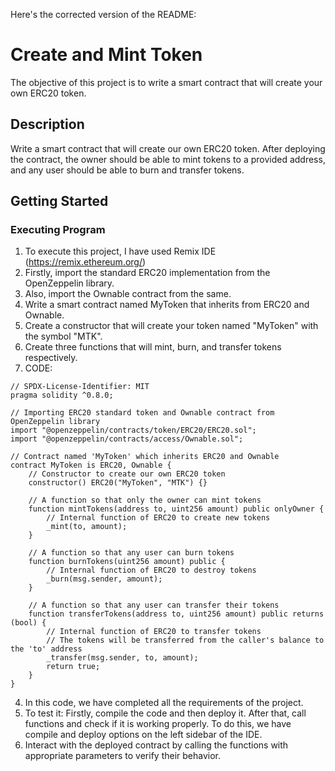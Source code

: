 Here's the corrected version of the README:

# Create and Mint Token

The objective of this project is to write a smart contract that will create your own ERC20 token.

## Description
Write a smart contract that will create our own ERC20 token. After deploying the contract, the owner should be able to mint tokens to a provided address, and any user should be able to burn and transfer tokens.

## Getting Started

### Executing Program
1. To execute this project, I have used Remix IDE (https://remix.ethereum.org/)
2. Firstly, import the standard ERC20 implementation from the OpenZeppelin library.
3. Also, import the Ownable contract from the same.
4. Write a smart contract named MyToken that inherits from ERC20 and Ownable.
5. Create a constructor that will create your token named "MyToken" with the symbol "MTK".
6. Create three functions that will mint, burn, and transfer tokens respectively.
7. CODE: 
```solidity
// SPDX-License-Identifier: MIT
pragma solidity ^0.8.0;

// Importing ERC20 standard token and Ownable contract from OpenZeppelin library
import "@openzeppelin/contracts/token/ERC20/ERC20.sol";
import "@openzeppelin/contracts/access/Ownable.sol";

// Contract named 'MyToken' which inherits ERC20 and Ownable
contract MyToken is ERC20, Ownable {
    // Constructor to create our own ERC20 token
    constructor() ERC20("MyToken", "MTK") {}

    // A function so that only the owner can mint tokens
    function mintTokens(address to, uint256 amount) public onlyOwner {
        // Internal function of ERC20 to create new tokens
        _mint(to, amount);
    }

    // A function so that any user can burn tokens
    function burnTokens(uint256 amount) public {
        // Internal function of ERC20 to destroy tokens
        _burn(msg.sender, amount);
    }

    // A function so that any user can transfer their tokens
    function transferTokens(address to, uint256 amount) public returns (bool) {
        // Internal function of ERC20 to transfer tokens
        // The tokens will be transferred from the caller's balance to the 'to' address
        _transfer(msg.sender, to, amount);
        return true;
    }
}
```

4. In this code, we have completed all the requirements of the project.
5. To test it: Firstly, compile the code and then deploy it. After that, call functions and check if it is working properly. To do this, we have compile and deploy options on the left sidebar of the IDE.
6. Interact with the deployed contract by calling the functions with appropriate parameters to verify their behavior.
